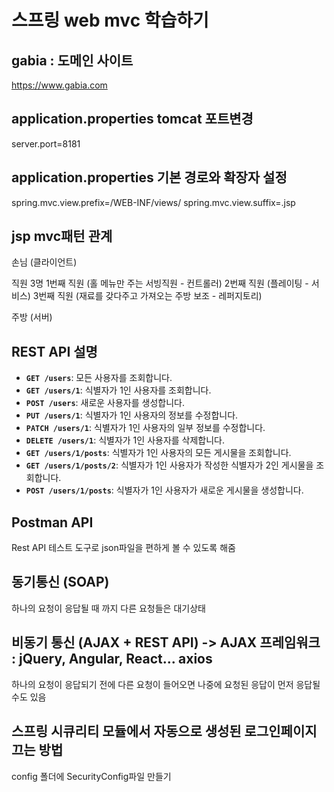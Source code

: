 # 스프링 web mvc 학습하기

## gabia : 도메인 사이트
https://www.gabia.com

## application.properties tomcat 포트변경
server.port=8181

## application.properties 기본 경로와 확장자 설정
spring.mvc.view.prefix=/WEB-INF/views/
spring.mvc.view.suffix=.jsp

## jsp mvc패턴 관계
손님 (클라이언트)

직원 3명
1번째 직원 (홀 메뉴만 주는 서빙직원 - 컨트롤러)
2번째 직원 (플레이팅 - 서비스)
3번째 직원 (재료를 갖다주고 가져오는 주방 보조 - 레퍼지토리)

주방 (서버)

## REST API 설명
- **`GET /users`**: 모든 사용자를 조회합니다.
- **`GET /users/1`**: 식별자가 1인 사용자를 조회합니다.
- **`POST /users`**: 새로운 사용자를 생성합니다.
- **`PUT /users/1`**: 식별자가 1인 사용자의 정보를 수정합니다.
- **`PATCH /users/1`**: 식별자가 1인 사용자의 일부 정보를 수정합니다.
- **`DELETE /users/1`**: 식별자가 1인 사용자를 삭제합니다.
- **`GET /users/1/posts`**: 식별자가 1인 사용자의 모든 게시물을 조회합니다.
- **`GET /users/1/posts/2`**: 식별자가 1인 사용자가 작성한 식별자가 2인 게시물을 조회합니다.
- **`POST /users/1/posts`**: 식별자가 1인 사용자가 새로운 게시물을 생성합니다.

## Postman API
Rest API 테스트 도구로 json파일을 편하게 볼 수 있도록 해줌


## 동기통신 (SOAP)
하나의 요청이 응답될 때 까지 다른 요청들은 대기상태

## 비동기 통신 (AJAX + REST API) -> AJAX 프레임워크 : jQuery, Angular, React... axios
하나의 요청이 응답되기 전에 다른 요청이 들어오면
나중에 요청된 응답이 먼저 응답될수도 있음

## 스프링 시큐리티 모듈에서 자동으로 생성된 로그인페이지 끄는 방법
config 폴더에 SecurityConfig파일 만들기